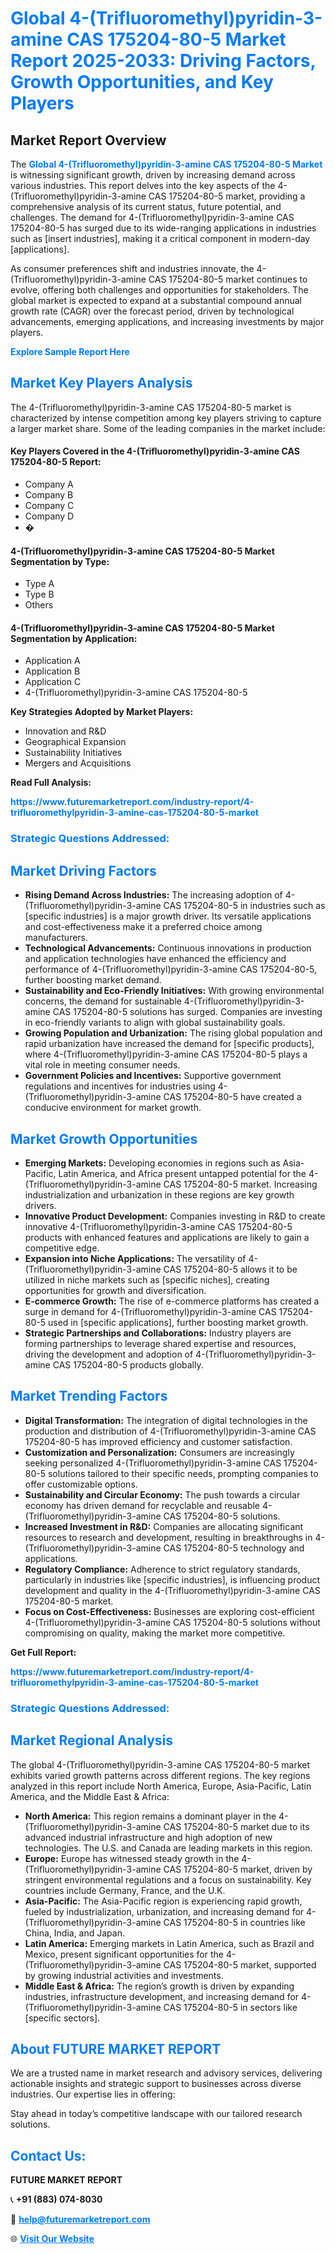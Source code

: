 <h1 style="color: #007BFF;">Global 4-(Trifluoromethyl)pyridin-3-amine CAS 175204-80-5 Market Report 2025-2033: Driving Factors, Growth Opportunities, and Key Players</h1>

<section id="overview">
<h2>Market Report Overview</h2>
<p>The <a href="https://www.futuremarketreport.com/industry-report/4-trifluoromethylpyridin-3-amine-cas-175204-80-5-market" style="color: #007BFF; text-decoration: none;"><strong>Global 4-(Trifluoromethyl)pyridin-3-amine CAS 175204-80-5 Market</strong></a> is witnessing significant growth, driven by increasing demand across various industries. This report delves into the key aspects of the 4-(Trifluoromethyl)pyridin-3-amine CAS 175204-80-5 market, providing a comprehensive analysis of its current status, future potential, and challenges. The demand for 4-(Trifluoromethyl)pyridin-3-amine CAS 175204-80-5 has surged due to its wide-ranging applications in industries such as [insert industries], making it a critical component in modern-day [applications].</p>
<p>As consumer preferences shift and industries innovate, the 4-(Trifluoromethyl)pyridin-3-amine CAS 175204-80-5 market continues to evolve, offering both challenges and opportunities for stakeholders. The global market is expected to expand at a substantial compound annual growth rate (CAGR) over the forecast period, driven by technological advancements, emerging applications, and increasing investments by major players.</p>
</section>

<section id="overview">
<p><a href="https://www.futuremarketreport.com/request-sample/reportId=119106" style="color: #007BFF; text-decoration: none;"><strong>Explore Sample Report Here</strong></a></p>
</section>

<section id="key-players">
<h2 style="color: #007BFF;">Market Key Players Analysis</h2>
<p>The 4-(Trifluoromethyl)pyridin-3-amine CAS 175204-80-5 market is characterized by intense competition among key players striving to capture a larger market share. Some of the leading companies in the market include:</p>
<h4>Key Players Covered in the 4-(Trifluoromethyl)pyridin-3-amine CAS 175204-80-5 Report:</h4>
<ul><li>Company A</li><li>Company B</li><li>Company C</li><li>Company D</li><li>�</li></ul>
<h4>4-(Trifluoromethyl)pyridin-3-amine CAS 175204-80-5 Market Segmentation by Type:</h4>
<ul><li>Type A</li><li>Type B</li><li>Others</li></ul>

<h4>4-(Trifluoromethyl)pyridin-3-amine CAS 175204-80-5 Market Segmentation by Application:</h4>
<ul><li>Application A</li><li>Application B</li><li>Application C</li><li>4-(Trifluoromethyl)pyridin-3-amine CAS 175204-80-5</li></ul>
<p><strong>Key Strategies Adopted by Market Players:</strong></p>
<ul>
<li>Innovation and R&D</li>
<li>Geographical Expansion</li>
<li>Sustainability Initiatives</li>
<li>Mergers and Acquisitions</li>
</ul>
</section>

<section>
<p><strong>Read Full Analysis: </strong></p><a href="https://www.futuremarketreport.com/industry-report/4-trifluoromethylpyridin-3-amine-cas-175204-80-5-market" style="color: #007BFF; text-decoration: none;"><strong>https://www.futuremarketreport.com/industry-report/4-trifluoromethylpyridin-3-amine-cas-175204-80-5-market</strong></a>
<h3 style="color: #007BFF;">Strategic Questions Addressed:</h3>
</section>

<section id="driving-factors">
<h2 style="color: #007BFF;">Market Driving Factors</h2>
<ul>
<li><strong>Rising Demand Across Industries:</strong> The increasing adoption of 4-(Trifluoromethyl)pyridin-3-amine CAS 175204-80-5 in industries such as [specific industries] is a major growth driver. Its versatile applications and cost-effectiveness make it a preferred choice among manufacturers.</li>
<li><strong>Technological Advancements:</strong> Continuous innovations in production and application technologies have enhanced the efficiency and performance of 4-(Trifluoromethyl)pyridin-3-amine CAS 175204-80-5, further boosting market demand.</li>
<li><strong>Sustainability and Eco-Friendly Initiatives:</strong> With growing environmental concerns, the demand for sustainable 4-(Trifluoromethyl)pyridin-3-amine CAS 175204-80-5 solutions has surged. Companies are investing in eco-friendly variants to align with global sustainability goals.</li>
<li><strong>Growing Population and Urbanization:</strong> The rising global population and rapid urbanization have increased the demand for [specific products], where 4-(Trifluoromethyl)pyridin-3-amine CAS 175204-80-5 plays a vital role in meeting consumer needs.</li>
<li><strong>Government Policies and Incentives:</strong> Supportive government regulations and incentives for industries using 4-(Trifluoromethyl)pyridin-3-amine CAS 175204-80-5 have created a conducive environment for market growth.</li>
</ul>
</section>

<section id="growth-opportunities">
<h2 style="color: #007BFF;">Market Growth Opportunities</h2>
<ul>
<li><strong>Emerging Markets:</strong> Developing economies in regions such as Asia-Pacific, Latin America, and Africa present untapped potential for the 4-(Trifluoromethyl)pyridin-3-amine CAS 175204-80-5 market. Increasing industrialization and urbanization in these regions are key growth drivers.</li>
<li><strong>Innovative Product Development:</strong> Companies investing in R&D to create innovative 4-(Trifluoromethyl)pyridin-3-amine CAS 175204-80-5 products with enhanced features and applications are likely to gain a competitive edge.</li>
<li><strong>Expansion into Niche Applications:</strong> The versatility of 4-(Trifluoromethyl)pyridin-3-amine CAS 175204-80-5 allows it to be utilized in niche markets such as [specific niches], creating opportunities for growth and diversification.</li>
<li><strong>E-commerce Growth:</strong> The rise of e-commerce platforms has created a surge in demand for 4-(Trifluoromethyl)pyridin-3-amine CAS 175204-80-5 used in [specific applications], further boosting market growth.</li>
<li><strong>Strategic Partnerships and Collaborations:</strong> Industry players are forming partnerships to leverage shared expertise and resources, driving the development and adoption of 4-(Trifluoromethyl)pyridin-3-amine CAS 175204-80-5 products globally.</li>
</ul>
</section>

<section id="trending-factors">
<h2 style="color: #007BFF;">Market Trending Factors</h2>
<ul>
<li><strong>Digital Transformation:</strong> The integration of digital technologies in the production and distribution of 4-(Trifluoromethyl)pyridin-3-amine CAS 175204-80-5 has improved efficiency and customer satisfaction.</li>
<li><strong>Customization and Personalization:</strong> Consumers are increasingly seeking personalized 4-(Trifluoromethyl)pyridin-3-amine CAS 175204-80-5 solutions tailored to their specific needs, prompting companies to offer customizable options.</li>
<li><strong>Sustainability and Circular Economy:</strong> The push towards a circular economy has driven demand for recyclable and reusable 4-(Trifluoromethyl)pyridin-3-amine CAS 175204-80-5 solutions.</li>
<li><strong>Increased Investment in R&D:</strong> Companies are allocating significant resources to research and development, resulting in breakthroughs in 4-(Trifluoromethyl)pyridin-3-amine CAS 175204-80-5 technology and applications.</li>
<li><strong>Regulatory Compliance:</strong> Adherence to strict regulatory standards, particularly in industries like [specific industries], is influencing product development and quality in the 4-(Trifluoromethyl)pyridin-3-amine CAS 175204-80-5 market.</li>
<li><strong>Focus on Cost-Effectiveness:</strong> Businesses are exploring cost-efficient 4-(Trifluoromethyl)pyridin-3-amine CAS 175204-80-5 solutions without compromising on quality, making the market more competitive.</li>
</ul>
</section>

<section>
<p><strong>Get Full Report: </strong></p><a href="https://www.futuremarketreport.com/industry-report/4-trifluoromethylpyridin-3-amine-cas-175204-80-5-market" style="color: #007BFF; text-decoration: none;"><strong>https://www.futuremarketreport.com/industry-report/4-trifluoromethylpyridin-3-amine-cas-175204-80-5-market</strong></a>
<h3 style="color: #007BFF;">Strategic Questions Addressed:</h3>
</section>


<section id="regional-analysis">
<h2 style="color: #007BFF;">Market Regional Analysis</h2>
<p>The global 4-(Trifluoromethyl)pyridin-3-amine CAS 175204-80-5 market exhibits varied growth patterns across different regions. The key regions analyzed in this report include North America, Europe, Asia-Pacific, Latin America, and the Middle East & Africa:</p>
<ul>
<li><strong>North America:</strong> This region remains a dominant player in the 4-(Trifluoromethyl)pyridin-3-amine CAS 175204-80-5 market due to its advanced industrial infrastructure and high adoption of new technologies. The U.S. and Canada are leading markets in this region.</li>
<li><strong>Europe:</strong> Europe has witnessed steady growth in the 4-(Trifluoromethyl)pyridin-3-amine CAS 175204-80-5 market, driven by stringent environmental regulations and a focus on sustainability. Key countries include Germany, France, and the U.K.</li>
<li><strong>Asia-Pacific:</strong> The Asia-Pacific region is experiencing rapid growth, fueled by industrialization, urbanization, and increasing demand for 4-(Trifluoromethyl)pyridin-3-amine CAS 175204-80-5 in countries like China, India, and Japan.</li>
<li><strong>Latin America:</strong> Emerging markets in Latin America, such as Brazil and Mexico, present significant opportunities for the 4-(Trifluoromethyl)pyridin-3-amine CAS 175204-80-5 market, supported by growing industrial activities and investments.</li>
<li><strong>Middle East & Africa:</strong> The region’s growth is driven by expanding industries, infrastructure development, and increasing demand for 4-(Trifluoromethyl)pyridin-3-amine CAS 175204-80-5 in sectors like [specific sectors].</li>
</ul>
</section>

<footer>
<h2 style="color: #007BFF;">About FUTURE MARKET REPORT</h2>
<p>We are a trusted name in market research and advisory services, delivering actionable insights and strategic support to businesses across diverse industries. Our expertise lies in offering:</p>

<p>Stay ahead in today’s competitive landscape with our tailored research solutions.</p>

<h2 style="color: #007BFF;">Contact Us:</h2>
<p><strong>FUTURE MARKET REPORT</strong></p>
<p>📞 <strong>+91 (883) 074-8030</strong></p>
<p>📧 <strong><a href="mailto:help@futuremarketreport.com" style="color: #007BFF;">help@futuremarketreport.com</a></strong></p>
<p>🌐 <strong><a href="https://www.futuremarketreport.com/" style="color: #007BFF;">Visit Our Website</a></strong></p>
</footer>